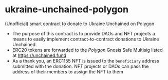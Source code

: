 # ukraine-unchained-polygon
(Unofficial) smart contract to donate to Ukraine Unchained on Polygon

- The purpose of this contract is to provide DAOs and NFT projects a means to easily implement contract-to-contract donations to Ukraine Unchained. 
- ERC20 tokens are forwarded to the _Polygon_ Gnosis Safe Multisig listed at https://unchained.fund
- As a thank you, an ERC1155 NFT is issued to the `beneficiary` address submitted with the donation. NFT projects or DAOs can pass the address of their members to assign the NFT to them
